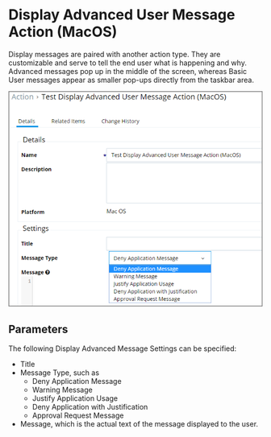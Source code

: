 [title]: # (Display Advanced User Message)
[tags]: # (action)
[priority]: # (6)
# Display Advanced User Message Action (MacOS)

Display messages are paired with another action type. They are customizable and serve to tell the end user what is happening and why. Advanced messages pop up in the middle of the screen, whereas Basic User messages appear as smaller pop-ups directly from the taskbar area.

![Display Advanced User Message Action Settings](images/macOS-adv-msg.png "Display Advanced User Message Action Settings")

## Parameters

The following Display Advanced Message Settings can be specified:

* Title
* Message Type, such as
  * Deny Application Message
  * Warning Message
  * Justify Application Usage
  * Deny Application with Justification
  * Approval Request Message
* Message, which is the actual text of the message displayed to the user.
